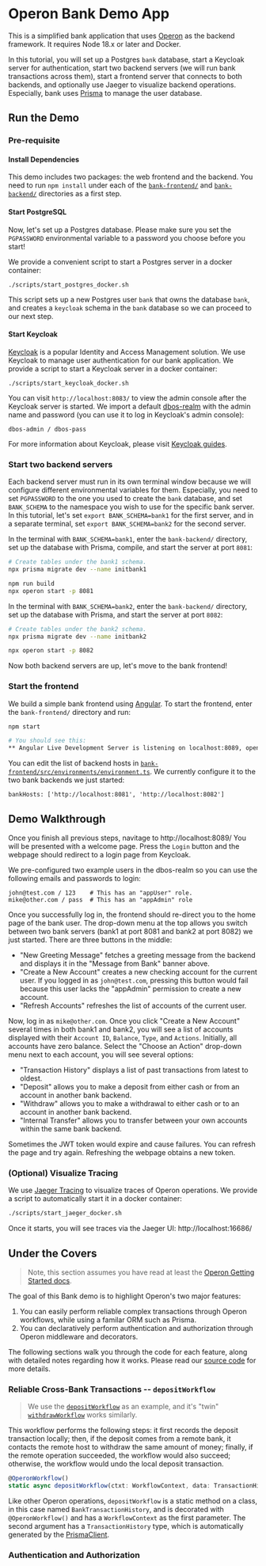 # Operon Bank Demo App

This is a simplified bank application that uses [Operon](https://github.com/dbos-inc/operon) as the backend framework.
It requires Node 18.x or later and Docker.

In this tutorial, you will set up a Postgres `bank` database, start a Keycloak server for authentication, start two backend servers (we will run bank transactions across them), start a frontend server that connects to both backends, and optionally use Jaeger to visualize backend operations.
Especially, bank uses [Prisma](https://www.prisma.io/) to manage the user database.

## Run the Demo

### Pre-requisite

#### Install Dependencies

This demo includes two packages: the web frontend and the backend.
You need to run `npm install` under each of the [`bank-frontend/`](./bank-frontend/) and [`bank-backend/`](./bank-backend/) directories as a first step.

#### Start PostgreSQL
Now, let's set up a Postgres database. Please make sure you set the `PGPASSWORD` environmental variable to a password you choose before you start!

We provide a convenient script to start a Postgres server in a docker container:
```shell
./scripts/start_postgres_docker.sh
```
This script sets up a new Postgres user `bank` that owns the database `bank`, and creates a `keycloak` schema in the `bank` database so we can proceed to our next step.

#### Start Keycloak
[Keycloak](https://www.keycloak.org/) is a popular Identity and Access Management solution.
We use Keycloak to manage user authentication for our bank application.
We provide a script to start a Keycloak server in a docker container:
```shell
./scripts/start_keycloak_docker.sh
```
You can visit `http://localhost:8083/` to view the admin console after the Keycloak server is started.
We import a default [dbos-realm](./scripts/dbos-realm.json) with the admin name and password (you can use it to log in Keycloak's admin console):
```
dbos-admin / dbos-pass
```

For more information about Keycloak, please visit [Keycloak guides](https://www.keycloak.org/guides#server).

### Start two backend servers
Each backend server must run in its own terminal window because we will configure different environmental variables for them.
Especially, you need to set `PGPASSWORD` to the one you used to create the `bank` database, and set `BANK_SCHEMA` to the namespace you wish to use for the specific bank server.
In this tutorial, let's set `export BANK_SCHEMA=bank1` for the first server, and in a separate terminal, set `export BANK_SCHEMA=bank2` for the second server.

In the terminal with `BANK_SCHEMA=bank1`, enter the `bank-backend/` directory, set up the database with Prisma, compile, and start the server at port `8081`:
```bash
# Create tables under the bank1 schema.
npx prisma migrate dev --name initbank1

npm run build
npx operon start -p 8081
```

In the terminal with `BANK_SCHEMA=bank2`, enter the `bank-backend/` directory, set up the database with Prisma, and start the server at port `8082`:
```bash
# Create tables under the bank2 schema.
npx prisma migrate dev --name initbank2

npx operon start -p 8082
```

Now both backend servers are up, let's move to the bank frontend!

### Start the frontend

We build a simple bank frontend using [Angular](https://angular.io/). To start the frontend, enter the `bank-frontend/` directory and run:
```bash
npm start

# You should see this:
** Angular Live Development Server is listening on localhost:8089, open your browser on http://localhost:8089/ **
```

You can edit the list of backend hosts in [`bank-frontend/src/environments/environment.ts`](./bank-frontend/src/environments/environment.ts). We currently configure it to the two bank backends we just started:
```
bankHosts: ['http://localhost:8081', 'http://localhost:8082']
```

## Demo Walkthrough

Once you finish all previous steps, navitage to http://localhost:8089/
You will be presented with a welcome page.
Press the `Login` button and the webpage should redirect to a login page from Keycloak.

We pre-configured two example users in the dbos-realm so you can use the following emails and passwords to login:
```
john@test.com / 123    # This has an "appUser" role.
mike@other.com / pass  # This has an "appAdmin" role
```

Once you successfully log in, the frontend should re-direct you to the home page of the bank user.
The drop-down menu at the top allows you switch between two bank servers (bank1 at port 8081 and bank2 at port 8082) we just started.
There are three buttons in the middle:
- "New Greeting Message" fetches a greeting message from the backend and displays it in the "Message from Bank" banner above.
- "Create a New Account" creates a new checking account for the current user. If you logged in as `john@test.com`, pressing this button would fail because this user lacks the "appAdmin" permission to create a new account.
- "Refresh Accounts" refreshes the list of accounts of the current user.

Now, log in as `mike@other.com`.
Once you click "Create a New Account" several times in both bank1 and bank2, you will see a list of accounts displayed with their `Account ID`, `Balance`, `Type`, and `Actions`. Initially, all accounts have zero balance.
Select the "Choose an Action" drop-down menu next to each account, you will see several options:
- "Transaction History" displays a list of past transactions from latest to oldest.
- "Deposit" allows you to make a deposit from either cash or from an account in another bank backend.
- "Withdraw" allows you to make a withdrawal to either cash or to an account in another bank backend.
- "Internal Transfer" allows you to transfer between your own accounts within the same bank backend.

Sometimes the JWT token would expire and cause failures. You can refresh the page and try again. Refreshing the webpage obtains a new token.

### (Optional) Visualize Tracing
We use [Jaeger Tracing](https://www.jaegertracing.io/) to visualize traces of Operon operations. We provide a script to automatically start it in a docker container:
```bash
./scripts/start_jaeger_docker.sh
```
Once it starts, you will see traces via the Jaeger UI: http://localhost:16686/

## Under the Covers

> Note, this section assumes you have read at least the [Operon Getting Started docs](https://docs.dbos.dev/category/getting-started).

The goal of this Bank demo is to highlight Operon's two major features:
1. You can easily perform reliable complex transactions through Operon workflows, while using a familar ORM such as Prisma.
2. You can declaratively perform authentication and authorization through Operon middleware and decorators.

The following sections walk you through the code for each feature, along with detailed notes regarding how it works.
Please read our [source code](./bank-backend/src/) for more details.

### Reliable Cross-Bank Transactions -- `depositWorkflow`

> We use the [`depositWorkflow`](./bank-backend/src/workflows/txnhistory.workflows.ts#L189) as an example, and it's "twin" [`withdrawWorkflow`](./bank-backend/src/workflows/txnhistory.workflows.ts#L226) works similarly.

This workflow performs the following steps: it first records the deposit transaction locally; then, if the deposit comes from a remote bank, it contacts the remote host to withdraw the same amount of money; finally, if the remote operation succeeded, the workflow would also succeed; otherwise, the workflow would undo the local deposit transaction.

```ts
@OperonWorkflow()
static async depositWorkflow(ctxt: WorkflowContext, data: TransactionHistory) {...}
```

Like other Operon operations, `depositWorkflow` is a static method on a class, in this case named `BankTransactionHistory`, and is decorated with `@OperonWorkflow()` and has a `WorkflowContext` as the first parameter.
The second argument has a `TransactionHistory` type, which is automatically generated by the [PrismaClient](https://www.prisma.io/docs/concepts/components/prisma-client).



### Authentication and Authorization
